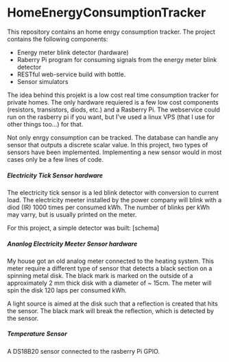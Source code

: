 # HomeEnergyConsumptionTracker
This repository contains an home enrgy consumption tracker. The project contains the following components:
- Energy meter blink detector (hardware)
- Raberry Pi program for consuming signals from the energy meter blink detector
- RESTful web-service build with bottle.
- Sensor simulators


The idea behind this projekt is a low cost real time consumption tracker for private homes. The only hardware requiered is a few low cost components (resistors, transistors, diods, etc.) and a Rasberry Pi. The webservice could run on the rasberry pi if you want, but I've used a linux VPS (that I use for other things too...) for that.

Not only enrgy consumption can be tracked. The database can handle any sensor that outputs a discrete scalar value. In this project, two types of sensors have been implemented. Implementing a new sensor would in most cases only be a few lines of code.

##### Electricity Tick Sensor hardware
The electricity tick sensor is a led blink detector with conversion to current load. The electricity meeter installed by the power company will blink with a diod (IR) 1000 times per consumed kWh. The number of blinks per kWh may varry, but is usually printed on the meter.

For this project, a simple detector was built:
[schema]

##### Ananlog Electricity Meeter Sensor hardware
My house got an old analog meter connected to the heating system. This meter require a different type of sensor that detects a black section on a spinning metal disk. The black mark is marked on the outside of a approximately 2 mm thick disk with a diameter of ~ 15cm. The meter will spin the disk 120 laps per consumed kWh.

A light source is aimed at the disk such that a reflection is created that hits the sensor. The black mark will break the reflection, which is detected by the sensor. 


##### Temperature Sensor
A DS18B20 sensor connected to the rasberry Pi GPIO. 

